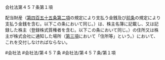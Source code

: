 会社法第４５７条第１項

配当財産（[第四百五十五条第二項](会社法＿＿＿＿第４５５条第２項)の規定により支払う金銭及び[前条](会社法＿＿＿＿第４５６条第１項)の規定により支払う金銭を含む。以下この条において同じ。）は、株主名簿に記載し、又は記録した株主（登録株式質権者を含む。以下この条において同じ。）の住所又は株主が株式会社に通知した場所（[第三項](会社法＿＿＿＿第４５７条第３項)において「住所等」という。）において、これを交付しなければならない。

#会社法
#会社法/第４５７条
#会社法/第４５７条/第１項
